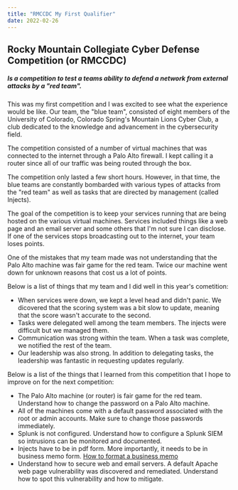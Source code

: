 ```yaml
---
title: "RMCCDC My First Qualifier"
date: 2022-02-26
---
```


<h2>Rocky Mountain Collegiate Cyber Defense Competition (or RMCCDC)</h2>
<h5>Is a competition to test a teams ability to defend a network from external attacks by a "red team".</h5>
<p>This was my first competition and I was excited to see what the experience would be like. Our team, the "blue team", consisted of eight members of the University of Colorado, Colorado Spring's Mountain Lions Cyber Club, a club dedicated to the knowledge and advancement in the cybersecurity field.</p>
<p>The competition consisted of a number of virtual machines that was connected to the internet through a Palo Alto firewall. I kept calling it a router since all of our traffic was being routed through the box.</p>
<p>The competition only lasted a few short hours. However, in that time, the blue teams are constantly bombarded with various types of attacks from the "red team" as well as tasks that are directed by management (called Injects).</p>
<p>The goal of the competition is to keep your services running that are being hosted on the various virtual machines. Services included things like a web page and an email server and some others that I'm not sure I can disclose. If one of the services stops broadcasting out to the internet, your team loses points.</p>
<p>One of the mistakes that my team made was not understanding that the Palo Alto machine was fair game for the red team. Twice our machine went down for unknown reasons that cost us a lot of points.</p>
<p>Below is a list of things that my team and I did well in this year's cometition:</p>
<ul>
  <li>When services were down, we kept a level head and didn't panic. We dicovered that the scoring system was a bit slow to update, meaning that the score wasn't accurate to the second.</li>
  <li>Tasks were delegated well among the team members. The injects were difficult but we managed them.</li>
  <li>Communication was strong within the team. When a task was complete, we notified the rest of the team.</li>
  <li>Our leadership was also strong. In addition to delegating tasks, the leadership was fantastic in requesting updates regularly.</li>
</ul>
<p>Below is a list of the things that I learned from this competition that I hope to improve on for the next competition:</p>
<ul>
  <li>The Palo Alto machine (or router) is fair game for the red team. Understand how to change the password on a Palo Alto machine.</li>
  <li>All of the machines come with a default password associated with the root or admin accounts. Make sure to change those passwords immediately.</li>
  <li>Splunk is not configured. Understand how to configure a Splunk SIEM so intrusions can be monitored and documented.</li>
  <li>Injects have to be in pdf form. More importantly, it needs to be in business memo form. <a href="https://www.dummies.com/article/business-careers-money/business/business-communication/how-to-format-a-business-memorandum-197798">How to format a business memo</a></li>
  <li>Understand how to secure web and email servers. A default Apache web page vulnerability was discovered and remediated. Understand how to spot this vulnerability and how to mitigate.</li>
</ul>
